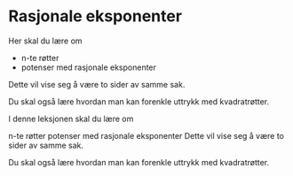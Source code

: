 # Rasjonale eksponenter

Her skal du lære om

* n-te røtter
* potenser med rasjonale eksponenter

Dette vil vise seg å være to sider av samme sak. 

Du skal også lære hvordan man kan forenkle uttrykk med kvadratrøtter.

I denne leksjonen skal du lære om

n-te røtter
potenser med rasjonale eksponenter
Dette vil vise seg å være to sider av samme sak. 

Du skal også lære hvordan man kan forenkle uttrykk med kvadratrøtter.